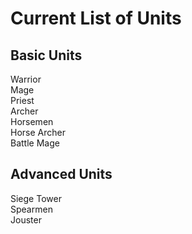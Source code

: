 # Current List of Units
## Basic Units
Warrior<br>
Mage<br>
Priest<br>
Archer<br>
Horsemen<br>
Horse Archer<br>
Battle Mage<br>

## Advanced Units
Siege Tower<br>
Spearmen<br>
Jouster<br>
